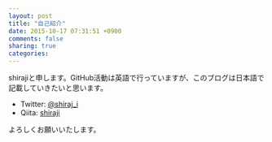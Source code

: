 ```yaml
---
layout: post
title: "自己紹介"
date: 2015-10-17 07:31:51 +0900
comments: false
sharing: true
categories:
---
```


shirajiと申します。GitHub活動は英語で行っていますが、このブログは日本語で記載していきたいと思います。

* Twitter: [@shiraj_i](https://twitter.com/shiraj_i)
* Qiita: [shiraji](http://qiita.com/shiraji)

よろしくお願いいたします。
